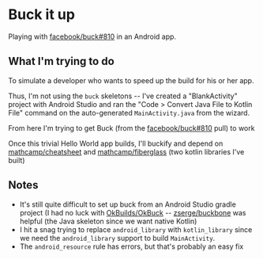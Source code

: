 # Buck it up

Playing with [facebook/buck#810](https://github.com/facebook/buck/pull/810) in an Android app.

## What I'm trying to do

To simulate a developer who wants to speed up the build for his or her app. 

Thus, I'm not using the `buck` skeletons -- I've created a "BlankActivity" project with Android Studio and ran the "Code > Convert Java File to Kotlin File" command on the auto-generated `MainActivity.java` from the wizard.

From here I'm trying to get Buck (from the [facebook/buck#810](https://github.com/facebook/buck/pull/810) pull) to work

Once this trivial Hello World app builds, I'll buckify and depend on [mathcamp/cheatsheet](https://github.com/mathcamp/cheatsheet) and [mathcamp/fiberglass](https://github.com/mathcamp/fiberglass) (two kotlin libraries I've built)

## Notes

* It's still quite difficult to set up buck from an Android Studio gradle project (I had no luck with [OkBuilds/OkBuck](https://github.com/OkBuilds/OkBuck) -- [zserge/buckbone](https://github.com/zserge/buckbone) was helpful (the Java skeleton since we want native Kotlin)
* I hit a snag trying to replace `android_library` with `kotlin_library` since we need the `android_library` support to build `MainActivity`.
* The `android_resource` rule has errors, but that's probably an easy fix
